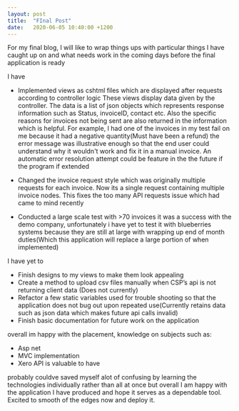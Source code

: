 ```yaml
---
layout: post
title:  "FInal Post"
date:   2020-06-05 10:40:00 +1200
---
```


For my final blog, I will like to wrap things ups with particular things I have caught up on and what needs work in the coming days before the final application is ready 

I have 

* Implemented views as cshtml files which are displayed after requests according to controller logic
 These views display data given by the controller. The data is a list of json objects which represents response information such as Status, invoiceID, contact etc. 
 Also the specific reasons for invoices not being sent are also returned in the information which is helpful. For example, I had one of the invoices in my test fail on me because it had a negative quantity(Must have been a refund) the error message was illustrative enough so that the end user could understand why it wouldn't work and fix it in a manual invoice.
 An automatic error resolution attempt could be feature in the the future if the program if extended
 
* Changed the invoice request style which was originally multiple requests for each invoice. Now its a single request containing multiple invoice nodes. 
 This fixes the too many API requests issue which had came to mind recently
 
* Conducted a large scale test with >70 invoices it was a success with the demo company,
 unfortunately i have yet to test it with blueberries systems because they are still at large with wrapping up end of month duties(Which this application will replace a large portion of when implemented)



I have yet to 

* Finish designs to my views to make them look appealing 
* Create a method to upload csv files manually when CSP’s api is not returning client data (Does not currently)
* Refactor a few static variables used for trouble shooting so that the application does not bug out upon repeated use(Currently retains data such as json data which makes future api calls invalid)
* Finish basic documentation for future work on the application

overall im happy with the placement, knowledge on subjects such as:
* Asp net 
* MVC implementation 
* Xero API
is valuable to have

probably couldve saved myself alot of confusing by learning the technologies individually rather than all at once but
overall I am happy with the application I have produced and hope it serves as a dependable tool.
Excited to smooth of the edges now and deploy it.
